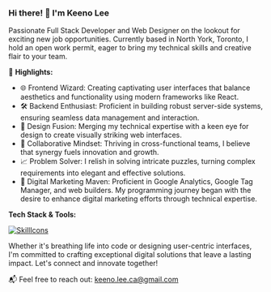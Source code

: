 ### Hi there! 👋 I'm Keeno Lee

Passionate Full Stack Developer and Web Designer on the lookout for exciting new job opportunities. Currently based in North York, Toronto, I hold an open work permit, eager to bring my technical skills and creative flair to your team.

🚀 **Highlights:**
- 🌐 Frontend Wizard: Creating captivating user interfaces that balance aesthetics and functionality using modern frameworks like React.
- 🛠 Backend Enthusiast: Proficient in building robust server-side systems, ensuring seamless data management and interaction.
- 🎨 Design Fusion: Merging my technical expertise with a keen eye for design to create visually striking web interfaces.
- 🤝 Collaborative Mindset: Thriving in cross-functional teams, I believe that synergy fuels innovation and growth.
- 📈 Problem Solver: I relish in solving intricate puzzles, turning complex requirements into elegant and effective solutions.
- 🎯 Digital Marketing Maven: Proficient in Google Analytics, Google Tag Manager, and web builders. My programming journey began with the desire to enhance digital marketing efforts through technical expertise.

**Tech Stack & Tools:**

[![SkillIcons](https://skillicons.dev/icons?i=js,ts,html,css,nodejs,py,tailwind,express,react,vue,angular,nuxt,vite,mongodb,prisma,postgres,tensorflow,threejs,jest,postman,firebase,figma)](https://skillicons.dev)<br/>

Whether it's breathing life into code or designing user-centric interfaces, I'm committed to crafting exceptional digital solutions that leave a lasting impact. Let's connect and innovate together!

📬 Feel free to reach out: keeno.lee.ca@gmail.com




<!--
**KeenoLee/KeenoLee** is a ✨ _special_ ✨ repository because its `README.md` (this file) appears on your GitHub profile.

Here are some ideas to get you started:

- 🔭 I’m currently working on ...
- 🌱 I’m currently learning ...
- 👯 I’m looking to collaborate on ...
- 🤔 I’m looking for help with ...
- 💬 Ask me about ...
- 📫 How to reach me: ...
- 😄 Pronouns: ...
- ⚡ Fun fact: ...

🌐 Portfolio: [My Portfolio Website](https://www.example.com)
-->
